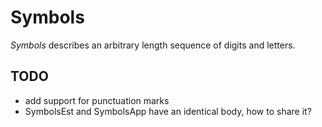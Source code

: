 Symbols
=======

*Symbols* describes an arbitrary length sequence of digits and letters.

TODO
----

  * add support for punctuation marks
  * SymbolsEst and SymbolsApp have an identical body, how to share it?
